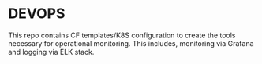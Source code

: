 # DEVOPS

This repo contains CF templates/K8S configuration to create the tools necessary
for operational monitoring. This includes, monitoring via Grafana and logging
via ELK stack.
